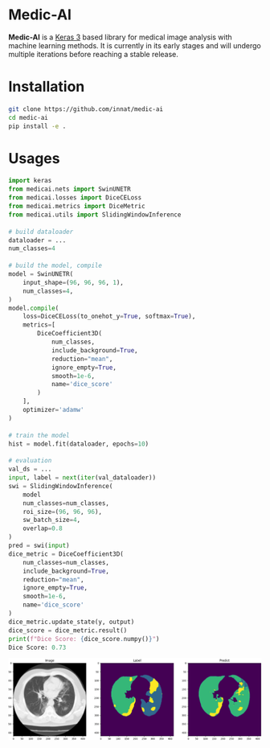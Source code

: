 # Medic-AI

**Medic-AI** is a [Keras 3](https://keras.io/keras_3/) based library for medical image analysis with machine learning methods. It is currently in its early stages and will undergo multiple iterations before reaching a stable release.

# Installation

```bash
git clone https://github.com/innat/medic-ai
cd medic-ai
pip install -e . 
```

# Usages

```python
import keras
from medicai.nets import SwinUNETR
from medicai.losses import DiceCELoss
from medicai.metrics import DiceMetric
from medicai.utils import SlidingWindowInference

# build dataloader
dataloader = ...
num_classes=4

# build the model, compile
model = SwinUNETR(
    input_shape=(96, 96, 96, 1),
    num_classes=4,
)
model.compile(
    loss=DiceCELoss(to_onehot_y=True, softmax=True),
    metrics=[
        DiceCoefficient3D(
            num_classes,
            include_background=True,
            reduction="mean",
            ignore_empty=True,
            smooth=1e-6,
            name='dice_score'
        )
    ],
    optimizer='adamw'
)

# train the model
hist = model.fit(dataloader, epochs=10)

# evaluation
val_ds = ...
input, label = next(iter(val_dataloader))
swi = SlidingWindowInference(
    model
    num_classes=num_classes, 
    roi_size=(96, 96, 96), 
    sw_batch_size=4, 
    overlap=0.8
)
pred = swi(input)
dice_metric = DiceCoefficient3D(
    num_classes=num_classes,
    include_background=True,
    reduction="mean",
    ignore_empty=True,
    smooth=1e-6,
    name='dice_score'
)
dice_metric.update_state(y, output)
dice_score = dice_metric.result()
print(f"Dice Score: {dice_score.numpy()}")
Dice Score: 0.73
```

![](src/medicai/assets/sample_predict.png)